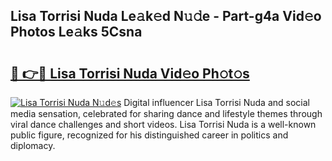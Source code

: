 ## Lisa Torrisi Nuda Le𝚊k𝚎d N𝚞𝚍e - Part-g4a Vid𝚎o Photos Le𝚊ks 5Csna

# <h2><a href="http://fbfcgh.evod.top/?m=Lisa+Torrisi+Nuda">🔗 👉🔴 Lisa Torrisi Nuda Vid𝚎o Ph𝚘t𝚘s</a></h2>

[![Lisa Torrisi Nuda N𝚞d𝚎s](https://i.imgur.com/8V9OHl7.gif)](http://fbfcgh.evod.top/?m=Lisa+Torrisi+Nuda)
Digital influencer Lisa Torrisi Nuda and social media sensation, celebrated for sharing dance and lifestyle themes through viral dance challenges and short videos. Lisa Torrisi Nuda is a well-known public figure, recognized for his distinguished career in politics and diplomacy. 
